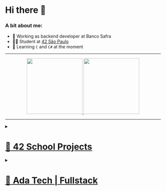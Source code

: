 # Hi there 👋
### A bit about me:
* 🔭 Working as backend developer at Banco Safra
* 👨‍🎓 Student at [42 São Paulo](https://www.42sp.org.br)
* 🔰 Learning `C` and `C#` at the moment

---

<div align="center">
  <a href="https://github.com/sathyagimenes">
  <img height="180em" src="https://github-readme-stats.vercel.app/api?username=sathyagimenes&show_icons=true&theme=onedark&include_all_commits=true&count_private=true"/>
  <img height="180em" src="https://github-readme-stats.vercel.app/api/top-langs/?username=sathyagimenes&layout=compact&langs_count=7&theme=onedark"/>
</div>
  
---

<details><summary><h1>🚀 42 School Projects</h1></summary>

| Phase | Project | Language | Description |
| :---: | :--- | :---: | :---: |
| 1 | [libft](https://github.com/sathyagimenes/libft) | C | Create a library of C functions. |
| 1 | [get_next_line](https://github.com/sathyagimenes/get_next_line) | C | Create a program that reads a single line from a fd. |
| 1 | [ft_printf](https://github.com/sathyagimenes/ft_printf) | C | Recreation of the printf function. |
| 1 | [born2beroot](https://stripe-timimus-281.notion.site/Born2BeRoot-85b1083f61224f57a946e7bcbfffa6f4) | Shell | Create and learn about virtual machines. |
| 1 | [so_long](https://github.com/sathyagimenes/So_Long_Game) | C | Create a 2D Game. |
| 1 | [pipex](https://github.com/sathyagimenes/pipex) | C | Recreate the pipe functionality. |
| 2 | [push_swap](https://github.com/sathyagimenes/push_swap) | C | Sorting of a list of random numbers using radix algorithm |
| 2 | [minishell](https://github.com/sathyagimenes/minishell-2.0) | C | In pairs, create a replica of a shell. |
| 2 | [philosophers](https://github.com/sathyagimenes/philosophers) | C | Resolve a variation of the famous dining philosophers problem. |
  
</details>

<details><summary><h1>🚀 Ada Tech | Fullstack</h1></summary>

| Module | Project | Language | Description |
| :---: | :--- | :---: | :---: |
| Programming logic | [Battleship game](https://github.com/sathyagimenes/854Prova-Sathya-Gimenes) | C# | Create battleship game. |
| C# | [Contract Manager](https://github.com/sathyagimenes/Financeira_Aula7) | C# | Create a contract manager. |
| Advanced C# | [Tax Calculator](https://github.com/sathyagimenes/TaxCalculator_Project) | C# | Create a tax calculator. |
| SQL | [Blood_Donation Database](https://github.com/sathyagimenes/LetsBlood) | SQL | Create a database for blood donation. |
| Programming techniques | [Blood Donation_Manager](https://github.com/sathyagimenes/LetsBlood_Evolution) | C# | Create a blood donation manager. |
| API | [City Events](https://github.com/sathyagimenes/WebAPI_ProjetoFinal) | C# | Build an API that manages city events. |
| HTML & CSS | [Songfy](https://github.com/sathyagimenes/Songfy) | HTML & CSS | Create a replica of Spotify's web page. |
| Javascript | [Library System](https://github.com/sathyagimenes/LivrariaJS) | Javascript | Create a library system. |
| Angular I | [Curriculum](https://github.com/sathyagimenes/ProjetoFinalAngularI) | Angular | Create a curriculum on a web page. |
| Angula II | [Curriculumn Manager](https://github.com/sathyagimenes/ProjetoFinalAngular2) | Angular | Create a web application to mange and generate a curriculum. |

  
</details>
